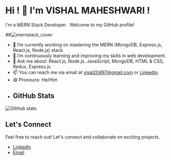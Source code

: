 # Hi !  👋  I'm VISHAL MAHESHWARI !

I'm a MERN Stack Developer .   Welcome to my GitHub profile!


##![mernstack_cover](https://github.com/Visal20497/Visal20497/assets/147162171/ce5d5a4a-6bf6-4ceb-8e2a-69f61e22e5d0)


- 🔭 I’m currently working on mastering the MERN (MongoDB, Express.js, React.js, Node.js) stack.
- 🌱 I’m continuously learning and improving my skills in web development.
- 💬 Ask me about: React.js, Node.js, JavaScript, MongoDB, HTML & CSS, Redux, Express.js.
- 📫 You can reach me via email at visal20497@gmail.com or [LinkedIn](https://www.linkedin.com/in/vishal-maheshwari-292142184/).
- 😄 Pronouns: He/Him
- ## GitHub Stats
![GitHub stats](https://github-readme-stats.vercel.app/api?username=Visal20497&show_icons=true&theme=radical)
## Let's Connect
Feel free to reach out! Let's connect and collaborate on exciting projects.
- [LinkedIn](https://www.linkedin.com/in/vishal-maheshwari-292142184/)
- [Email](mailto:visal20497@gmail.com)
